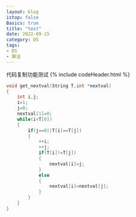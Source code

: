 ```yaml
---
layout: blog
istop: false
Basics: true
title: "test"
date: 2022-09-15
category: DS
tags:
- DS
- 算法
---
```



代码复制功能测试
  {% include codeHeader.html %}
```cpp
void get_nextval(String T,int *nextval)
{
	int i,j;
	i=1;
	j=0;
	nextval[1]=0;
	while(i<T[0])
	{
		if(j==0||T[i]==T[j])
		{
			++i;
			++j;
			if(T[i]!=T[j])
			{
				nextval[i]=j;
			}
            else
            {
            	nextval[i]=nextval[j];
            }
		}
	}
}
```
